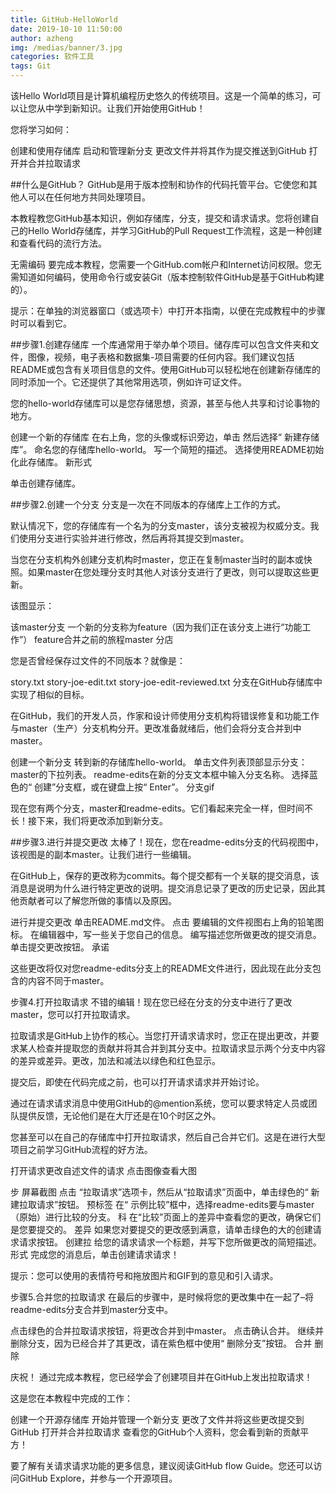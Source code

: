 ```yaml
---
title: GitHub-HelloWorld
date: 2019-10-10 11:50:00
author: azheng
img: /medias/banner/3.jpg
categories: 软件工具
tags: Git
---
```


该Hello World项目是计算机编程历史悠久的传统项目。这是一个简单的练习，可以让您从中学到新知识。让我们开始使用GitHub！

您将学习如何：

创建和使用存储库
启动和管理新分支
更改文件并将其作为提交推送到GitHub
打开并合并拉取请求

##什么是GitHub？
GitHub是用于版本控制和协作的代码托管平台。它使您和其他人可以在任何地方共同处理项目。

本教程教您GitHub基本知识，例如存储库，分支，提交和请求请求。您将创建自己的Hello World存储库，并学习GitHub的Pull Request工作流程，这是一种创建和查看代码的流行方法。

无需编码
要完成本教程，您需要一个GitHub.com帐户和Internet访问权限。您无需知道如何编码，使用命令行或安装Git（版本控制软件GitHub是基于GitHub构建的）。

提示：在单独的浏览器窗口（或选项卡）中打开本指南，以便在完成教程中的步骤时可以看到它。


##步骤1.创建存储库
一个库通常用于举办单个项目。储存库可以包含文件夹和文件，图像，视频，电子表格和数据集-项目需要的任何内容。我们建议包括README或包含有关项目信息的文件。使用GitHub可以轻松地在创建新存储库的同时添加一个。它还提供了其他常用选项，例如许可证文件。

您的hello-world存储库可以是您存储思想，资源，甚至与他人共享和讨论事物的地方。

创建一个新的存储库
在右上角，您的头像或标识旁边，单击 然后选择“ 新建存储库”。
命名您的存储库hello-world。
写一个简短的描述。
选择使用README初始化此存储库。
新形式

单击创建存储库。


##步骤2.创建一个分支
分支是一次在不同版本的存储库上工作的方式。

默认情况下，您的存储库有一个名为的分支master，该分支被视为权威分支。我们使用分支进行实验并进行修改，然后再将其提交到master。

当您在分支机构外创建分支机构时master，您正在复制master当时的副本或快照。如果master在您处理分支时其他人对该分支进行了更改，则可以提取这些更新。

该图显示：

该master分支
一个新的分支称为feature（因为我们正在该分支上进行“功能工作”）
feature合并之前的旅程master
分店

您是否曾经保存过文件的不同版本？就像是：

story.txt
story-joe-edit.txt
story-joe-edit-reviewed.txt
分支在GitHub存储库中实现了相似的目标。

在GitHub，我们的开发人员，作家和设计师使用分支机构将错误修复和功能工作与master（生产）分支机构分开。更改准备就绪后，他们会将分支合并到中master。

创建一个新分支
转到新的存储库hello-world。
单击文件列表顶部显示分支：master的下拉列表。
readme-edits在新的分支文本框中输入分支名称。
选择蓝色的“ 创建”分支框，或在键盘上按“ Enter”。
分支gif

现在您有两个分支，master和readme-edits。它们看起来完全一样，但时间不长！接下来，我们将更改添加到新分支。


##步骤3.进行并提交更改
太棒了！现在，您在readme-edits分支的代码视图中，该视图是的副本master。让我们进行一些编辑。

在GitHub上，保存的更改称为commits。每个提交都有一个关联的提交消息，该消息是说明为什么进行特定更改的说明。提交消息记录了更改的历史记录，因此其他贡献者可以了解您所做的事情以及原因。

进行并提交更改
单击README.md文件。
点击  要编辑的文件视图右上角的铅笔图标。
在编辑器中，写一些关于您自己的信息。
编写描述您所做更改的提交消息。
单击提交更改按钮。
承诺

这些更改将仅对您readme-edits分支上的README文件进行，因此现在此分支包含的内容不同于master。


步骤4.打开拉取请求
不错的编辑！现在您已经在分支的分支中进行了更改master，您可以打开拉取请求。

拉取请求是GitHub上协作的核心。当您打开请求请求时，您正在提出更改，并要求某人检查并提取您的贡献并将其合并到其分支中。拉取请求显示两个分支中内容的差异或差异。更改，加法和减法以绿色和红色显示。

提交后，即使在代码完成之前，也可以打开请求请求并开始讨论。

通过在请求请求消息中使用GitHub的@mention系统，您可以要求特定人员或团队提供反馈，无论他们是在大厅还是在10个时区之外。

您甚至可以在自己的存储库中打开拉取请求，然后自己合并它们。这是在进行大型项目之前学习GitHub流程的好方法。

打开请求更改自述文件的请求
点击图像查看大图

步	屏幕截图
点击  “拉取请求”选项卡，然后从“拉取请求”页面中，单击绿色的“ 新建拉取请求”按钮。	预标签
在“ 示例比较”框中，选择readme-edits要与master（原始）进行比较的分支。	科
在“比较”页面上的差异中查看您的更改，确保它们是您要提交的。	差异
如果您对要提交的更改感到满意，请单击绿色的大的创建请求请求按钮。	创建拉
给您的请求请求一个标题，并写下您所做更改的简短描述。	形式
完成您的消息后，单击创建请求请求！

提示：您可以使用的表情符号和拖放图片和GIF到的意见和引入请求。


步骤5.合并您的拉取请求
在最后的步骤中，是时候将您的更改集中在一起了–将readme-edits分支合并到master分支中。

点击绿色的合并拉取请求按钮，将更改合并到中master。
点击确认合并。
继续并删除分支，因为已经合并了其更改，请在紫色框中使用“ 删除分支”按钮。
合并 删除

庆祝！
通过完成本教程，您已经学会了创建项目并在GitHub上发出拉取请求！

这是您在本教程中完成的工作：

创建一个开源存储库
开始并管理一个新分支
更改了文件并将这些更改提交到GitHub
打开并合并拉取请求
查看您的GitHub个人资料，您会看到新的贡献平方！

要了解有关请求请求功能的更多信息，建议阅读GitHub flow Guide。您还可以访问GitHub Explore，并参与一个开源项目。

